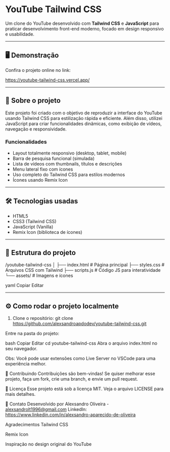 # YouTube Tailwind CSS

Um clone do YouTube desenvolvido com **Tailwind CSS** e **JavaScript** para praticar desenvolvimento front-end moderno, focado em design responsivo e usabilidade.

---

## 🖥️ Demonstração

Confira o projeto online no link:

https://youtube-tailwind-css.vercel.app/

---

## 🚀 Sobre o projeto

Este projeto foi criado com o objetivo de reproduzir a interface do YouTube usando Tailwind CSS para estilização rápida e eficiente. Além disso, utilizei JavaScript para criar funcionalidades dinâmicas, como exibição de vídeos, navegação e responsividade.

### Funcionalidades

- Layout totalmente responsivo (desktop, tablet, mobile)
- Barra de pesquisa funcional (simulada)
- Lista de vídeos com thumbnails, títulos e descrições
- Menu lateral fixo com ícones
- Uso completo do Tailwind CSS para estilos modernos
- Ícones usando Remix Icon

---

## 🛠️ Tecnologias usadas

- HTML5
- CSS3 (Tailwind CSS)
- JavaScript (Vanilla)
- Remix Icon (biblioteca de ícones)

---

## 📁 Estrutura do projeto

/youtube-tailwind-css
│
├── index.html # Página principal
├── styles.css # Arquivos CSS com Tailwind
├── scripts.js # Código JS para interatividade
└── assets/ # Imagens e ícones

yaml
Copiar
Editar

---

## ⚙️ Como rodar o projeto localmente

1. Clone o repositório:
   git clone <https://github.com/alexsandroapdodev/youtube-tailwind-css.git>
   
Entre na pasta do projeto:

bash
Copiar
Editar
cd youtube-tailwind-css
Abra o arquivo index.html no seu navegador.

Obs: Você pode usar extensões como Live Server no VSCode para uma experiência melhor.

🤝 Contribuindo
Contribuições são bem-vindas! Se quiser melhorar esse projeto, faça um fork, crie uma branch, e envie um pull request.

📄 Licença
Esse projeto está sob a licença MIT. Veja o arquivo LICENSE para mais detalhes.

📝 Contato
Desenvolvido por Alexsandro Oliveira - alexsandrolt1996@gmail.com
LinkedIn: https://www.linkedin.com/in/alexsandro-aparecido-de-oliveira

Agradecimentos
Tailwind CSS

Remix Icon

Inspiração no design original do YouTube
